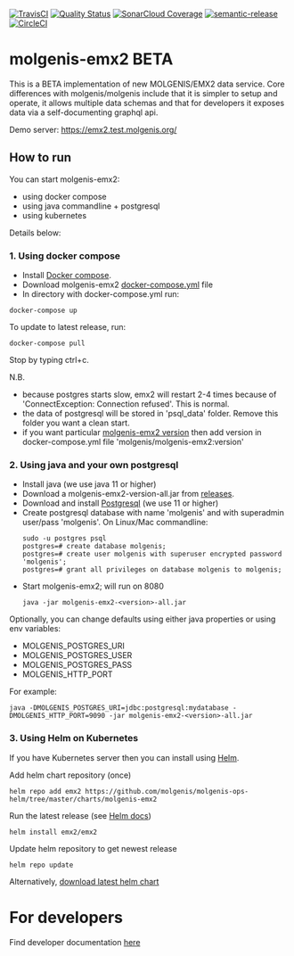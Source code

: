 [![TravisCI](https://travis-ci.com/molgenis/molgenis-emx2.svg?branch=master)](https://travis-ci.com/molgenis/molgenis-emx2)
[![Quality Status](https://sonarcloud.io/api/project_badges/measure?project=molgenis_molgenis-emx2&metric=alert_status)](https://sonarcloud.io/dashboard?id=molgenis_molgenis-emx2)
[![SonarCloud Coverage](https://sonarcloud.io/api/project_badges/measure?project=molgenis_molgenis-emx2&metric=coverage)](https://sonarcloud.io/component_measures/metric/coverage/list?id=molgenis_molgenis-emx2)
[![semantic-release](https://img.shields.io/badge/%20%20%F0%9F%93%A6%F0%9F%9A%80-semantic--release-e10079.svg)](https://github.com/semantic-release/semantic-release)
[![CircleCI](https://circleci.com/gh/molgenis/molgenis-emx2.svg?style=shield)](https://circleci.com/gh/molgenis/molgenis-emx2)


# molgenis-emx2 BETA

This is a BETA implementation of new MOLGENIS/EMX2 data service. Core differences with molgenis/molgenis include that it
is simpler to setup and operate, it allows multiple data schemas and that for developers it exposes data via a
self-documenting graphql api.

Demo server: https://emx2.test.molgenis.org/

## How to run

You can start molgenis-emx2:

* using docker compose
* using java commandline + postgresql
* using kubernetes

Details below:

### 1. Using docker compose

* Install [Docker compose](https://docs.docker.com/compose/install/).
* Download
  molgenis-emx2 <a href="https://raw.githubusercontent.com/mswertz/molgenis-emx2/master/docker-compose.yml" download>
  docker-compose.yml</a> file
* In directory with docker-compose.yml run:

```
docker-compose up
``` 

To update to latest release, run:

```console
docker-compose pull
```

Stop by typing ctrl+c.

N.B.

* because postgres starts slow, emx2 will restart 2-4 times because of 'ConnectException: Connection refused'. This is
  normal.
* the data of postgresql will be stored in 'psql_data' folder. Remove this folder you want a clean start.
* if you want
  particular [molgenis-emx2 version](https://hub.docker.com/repository/registry-1.docker.io/mswertz/emx2/tags?page=1)
  then add version in docker-compose.yml file 'molgenis/molgenis-emx2:version'

### 2. Using java and your own postgresql

* Install java (we use java 11 or higher)
* Download a molgenis-emx2-version-all.jar from [releases](https://github.com/mswertz/molgenis-emx2/releases).
* Download and install [Postgresql](https://www.postgresql.org/download/) (we use 11 or higher)
* Create postgresql database with name 'molgenis' and with superadmin user/pass 'molgenis'. On Linux/Mac commandline:
    ```console
    sudo -u postgres psql
    postgres=# create database molgenis;
    postgres=# create user molgenis with superuser encrypted password 'molgenis';
    postgres=# grant all privileges on database molgenis to molgenis;
    ```
* Start molgenis-emx2; will run on 8080
    ```console
    java -jar molgenis-emx2-<version>-all.jar
    ```

Optionally, you can change defaults using either java properties or using env variables:

* MOLGENIS_POSTGRES_URI
* MOLGENIS_POSTGRES_USER
* MOLGENIS_POSTGRES_PASS
* MOLGENIS_HTTP_PORT

For example:

```console
java -DMOLGENIS_POSTGRES_URI=jdbc:postgresql:mydatabase -DMOLGENIS_HTTP_PORT=9090 -jar molgenis-emx2-<version>-all.jar
```

### 3. Using Helm on Kubernetes

If you have Kubernetes server then you can install using [Helm](https://helm.sh/docs/).

Add helm chart repository (once)

```console
helm repo add emx2 https://github.com/molgenis/molgenis-ops-helm/tree/master/charts/molgenis-emx2
```

Run the latest release (see [Helm docs](https://helm.sh/docs/intro/using_helm/))

```console
helm install emx2/emx2
```

Update helm repository to get newest release

```console
helm repo update
```

Alternatively, [download latest helm chart](https://github.com/mswertz/molgenis-emx2/tree/master/docs/helm-charts)

# For developers

Find developer documentation [here](../master/DEVELOP.md)
